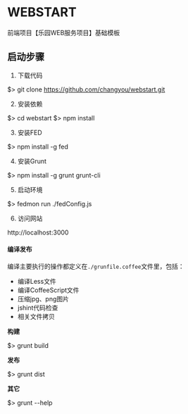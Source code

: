 WEBSTART
========
前端项目【乐园WEB服务项目】基础模板

## 启动步骤

1. 下载代码

  $> git clone https://github.com/changyou/webstart.git

2. 安装依赖

  $> cd webstart
  $> npm install

3. 安装FED

  $> npm install -g fed

4. 安装Grunt

  $> npm install -g grunt grunt-cli

5. 启动环境

  $> fedmon run ./fedConfig.js

6. 访问网站

  http://localhost:3000

#### 编译发布

编译主要执行的操作都定义在`./grunfile.coffee`文件里，包括：

* 编译Less文件
* 编译CoffeeScript文件
* 压缩jpg、png图片
* jshint代码检查
* 相关文件拷贝

**构建**

  $> grunt build

**发布**

  $> grunt dist

**其它**

  $> grunt --help